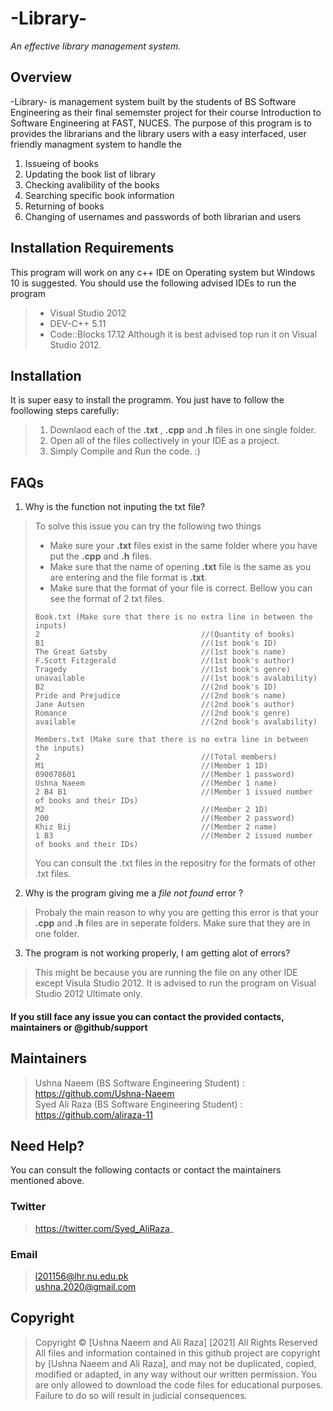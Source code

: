 # **-Library-**  
_An effective library management system._

## Overview
-Library-  is management system built by the students of BS Software Engineering as their final sememster project for their course Introduction to Software Engineering at FAST, NUCES. The purpose of this program is to provides the librarians and the library users with a easy interfaced, user friendly managment system to handle the   
1. Issueing of books
2. Updating the book list of library 
3. Checking avalibility of the books
4. Searching specific book information
5. Returning  of books
6. Changing of usernames and passwords of both librarian and users
## Installation Requirements
This program will work on any c++ IDE on Operating system but Windows 10 is suggested.  You should use the following advised IDEs to run the program 
> - Visual Studio 2012
> - DEV-C++ 5.11  
> - Code::Blocks 17.12
Although it is best advised top run it on Visual Studio 2012.
## Installation
It is super easy to install the programm. You just have to follow the foollowing steps carefully:  
> 1. Downlaod each of the **.txt** , **.cpp** and **.h** files in one single folder.
> 2. Open all of the files collectively in your IDE as a project.
> 3. Simply Compile and Run the code. :)
## FAQs
1. Why is the function not inputing the txt file?
> To solve this issue you can try the following two things
> - Make sure your **.txt** files exist in the same folder where you have put the **.cpp** and **.h** files.
> - Make sure that the name of opening **.txt** file is the same as you are entering and the file format is **.txt**.
> - Make sure that the format of your file is correct. Bellow you can see the format of 2 txt files.  
> ```
> Book.txt (Make sure that there is no extra line in between the inputs)
> 2                                    //(Quantity of books)
> B1                                   //(1st book's ID)  
> The Great Gatsby                     //(1st book's name)  
> F.Scott Fitzgerald                   //(1st book's author)
> Tragedy                              //(1st book's genre)  
> unavailable                          //(1st book's avalability)  
> B2                                   //(2nd book's ID)  
> Pride and Prejudice                  //(2nd book's name) 
> Jane Autsen                          //(2nd book's author)
> Romance                              //(2nd book's genre)  
> available                            //(2nd book's avalability) 
> ```
> ```
>Members.txt (Make sure that there is no extra line in between the inputs)
> 2                                    //(Total members)
> M1                                   //(Member 1 1D)  
> 090078601                            //(Member 1 password)
> Ushna Naeem                          //(Member 1 name)  
> 2 B4 B1                              //(Member 1 issued number of books and their IDs)
> M2                                   //(Member 2 1D)  
> 200                                  //(Member 2 password)
> Khiz Bij                             //(Member 2 name)
> 1 B3                                 //(Member 2 issued number of books and their IDs)
> ```
> You can consult the .txt files in the repositry for the formats of other .txt files. 
2. Why is the program giving me a _file not found_ error ?
> Probaly the main reason to why you are getting this error is that your **.cpp** and **.h** files are in seperate folders. Make sure that they are in one folder.  
3. The program is not working properly, I am getting alot of errors?
> This might be because you are running the file on any other IDE except Visula Studio 2012. It is advised to run the program on Visual Studio 2012 Ultimate only. 
#### If you still face any issue you can contact the provided contacts,  maintainers or @github/support  
## Maintainers
> Ushna Naeem (BS Software Engineering Student) : https://github.com/Ushna-Naeem  
Syed Ali Raza (BS Software Engineering Student) : https://github.com/aliraza-11
## Need Help?  
You can consult the following contacts or contact the maintainers mentioned above.   
### Twitter  
> https://twitter.com/Syed_AliRaza_
### Email
> l201156@lhr.nu.edu.pk  
> ushna.2020@gmail.com  
## Copyright
> Copyright © [Ushna Naeem and Ali Raza] [2021] All Rights Reserved  
All files and information contained in this github project are copyright by [Ushna Naeem and Ali Raza], and may not be duplicated, copied, modified or adapted, in any way without our written permission. You are only allowed to download the code files for educational purposes. Failure to do so will result in judicial consequences. 
